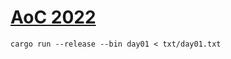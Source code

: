[AoC 2022](https://adventofcode.com/2022)
=========================================

`cargo run --release --bin day01 < txt/day01.txt`
